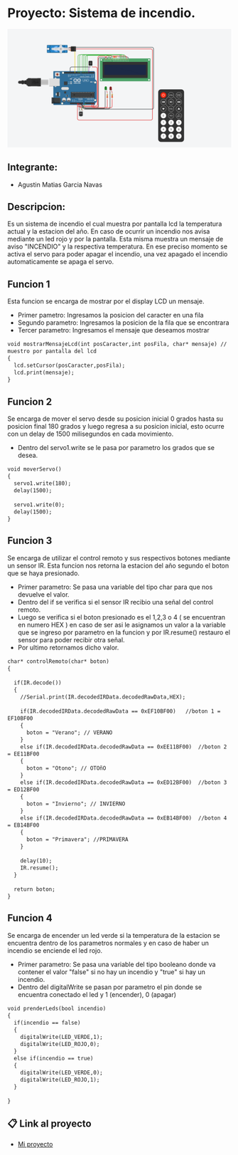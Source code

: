 <!-- ENCABEZADO TITULO -->
# Proyecto: Sistema de incendio.
![mi proyecto](proyecto.png)


## Integrante:
* Agustin Matias Garcia Navas

## Descripcion:

Es un sistema de incendio el cual muestra por pantalla lcd la temperatura actual y la estacion del año. En caso de ocurrir un incendio nos avisa mediante un led rojo y por la pantalla. Esta misma muestra un mensaje de aviso "INCENDIO" y la respectiva temperatura. En ese preciso momento se activa el servo para poder apagar el incendio, una vez apagado el incendio automaticamente se apaga el servo.

## Funcion 1

Esta funcion se encarga de mostrar por el display LCD un mensaje.
* Primer pametro: Ingresamos la posicion del caracter en una fila
* Segundo parametro: Ingresamos la posicion de la fila que se encontrara
* Tercer parametro: Ingresamos el mensaje que deseamos mostrar


<!--- ACA PUEDO ESCRIBIR BLOQUES DE CODIGO-->
```
void mostrarMensajeLcd(int posCaracter,int posFila, char* mensaje) // muestro por pantalla del lcd
{
  lcd.setCursor(posCaracter,posFila);
  lcd.print(mensaje);
}
```

## Funcion 2
Se encarga de mover el servo desde su posicion inicial 0 grados hasta su posicion final 180 grados y luego regresa a su posicion inicial, esto ocurre con un delay de 1500 milisegundos en cada movimiento.
* Dentro del servo1.write se le pasa por parametro los grados que se desea.

```
void moverServo()
{
  servo1.write(180);
  delay(1500);
  
  servo1.write(0);
  delay(1500);
}
```


## Funcion 3
Se encarga de utilizar el control remoto y sus respectivos botones mediante un sensor IR.
Esta funcion nos retorna la estacion del año segundo el boton que se haya presionado.
* Primer parametro: Se pasa una variable del tipo char para que nos devuelve el valor.
* Dentro del if se verifica si el sensor IR recibio una señal del control remoto.
* Luego se verifica si el boton presionado es el 1,2,3 o 4 ( se encuentran en numero HEX ) en caso de ser asi le asignamos un valor a la variable que se ingreso por parametro en la funcion y por IR.resume() restauro el sensor para poder recibir otra señal.
* Por ultimo retornamos dicho valor.


```
char* controlRemoto(char* boton) 
{	
  
  if(IR.decode()) 
  {	
  	//Serial.print(IR.decodedIRData.decodedRawData,HEX); 
    
    if(IR.decodedIRData.decodedRawData == 0xEF10BF00)   //boton 1 = EF10BF00
    { 
      boton = "Verano"; // VERANO
    }
    else if(IR.decodedIRData.decodedRawData == 0xEE11BF00)  //boton 2 = EE11BF00
    { 
      boton = "Otono"; // OTOñO
    }
    else if(IR.decodedIRData.decodedRawData == 0xED12BF00)  //boton 3 = ED12BF00
    { 
      boton = "Invierno"; // INVIERNO
    }
    else if(IR.decodedIRData.decodedRawData == 0xEB14BF00)  //boton 4 = EB14BF00
    { 
      boton = "Primavera"; //PRIMAVERA
    }
    
    delay(10);
    IR.resume();     
  }
  
  return boton;
}
```

## Funcion 4
Se encarga de encender un led verde si la temperatura de la estacion se encuentra dentro de los parametros normales y en caso de haber un incendio se enciende el led rojo.
* Primer parametro: Se pasa una variable del tipo booleano donde va contener el valor "false" si no hay un incendio y "true" si hay un incendio.
* Dentro del digitalWrite se pasan por parametro el pin donde se encuentra conectado el led y 1 (encender), 0 (apagar)
```
void prenderLeds(bool incendio)
{
  if(incendio == false)
  {
    digitalWrite(LED_VERDE,1);
    digitalWrite(LED_ROJO,0);
  }
  else if(incendio == true)
  {	
    digitalWrite(LED_VERDE,0);
    digitalWrite(LED_ROJO,1);
  }
  
}
```




<!-- ENLACE DIRECTO AL PROYECTO-->
## :clipboard: Link al proyecto

* [Mi proyecto](https://www.tinkercad.com/things/fmW1sei6T9f-tp-final/editel?sharecode=CpSwpL86V16bdi4K2PIToDubjAG0VT-5DTiESs7qGQw)